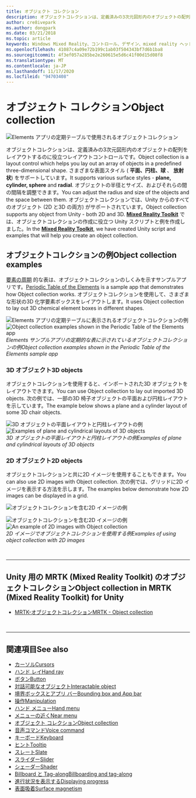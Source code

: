 ```yaml
---
title: オブジェクト コレクション
description: オブジェクトコレクションは、定義済みの3次元図形内のオブジェクトの配列をレイアウトするのに役立つレイアウトコントロールです。
author: cre8ivepark
ms.author: dongpark
ms.date: 03/21/2018
ms.topic: article
keywords: Windows Mixed Reality、コントロール、デザイン、mixed reality ヘッドセット、windows mixed reality ヘッドセット、virtual Reality ヘッドセット、HoloLens、オブジェクトコレクション、2D、3D、MRTK、Mixed Reality Toolkit
ms.openlocfilehash: 41087c4a09e72b199c1ab03f504343bf7d6b1ba8
ms.sourcegitcommit: 4f3ef057a285be2e260615e5d6c41f00d15d08f8
ms.translationtype: MT
ms.contentlocale: ja-JP
ms.lasthandoff: 11/17/2020
ms.locfileid: "94703408"
---
```

# <a name="object-collection"></a><span data-ttu-id="61a92-104">オブジェクト コレクション</span><span class="sxs-lookup"><span data-stu-id="61a92-104">Object collection</span></span>

![Elements アプリの定期テーブルで使用されるオブジェクトコレクション](images/UX_Hero_ObjectCollection.jpg)<br>


<span data-ttu-id="61a92-106">オブジェクトコレクションは、定義済みの3次元図形内のオブジェクトの配列をレイアウトするのに役立つレイアウトコントロールです。</span><span class="sxs-lookup"><span data-stu-id="61a92-106">Object collection is a layout control which helps you lay out an array of objects in a predefined three-dimensional shape.</span></span> <span data-ttu-id="61a92-107">さまざまな表面スタイル ( **平面、円柱、球** 、 **放射状**) をサポートしています。</span><span class="sxs-lookup"><span data-stu-id="61a92-107">It supports various surface styles - **plane, cylinder, sphere** and **radial**.</span></span> <span data-ttu-id="61a92-108">オブジェクトの半径とサイズ、およびそれらの間の間隔を調整できます。</span><span class="sxs-lookup"><span data-stu-id="61a92-108">You can adjust the radius and size of the objects and the space between them.</span></span> <span data-ttu-id="61a92-109">オブジェクトコレクションでは、Unity からのすべてのオブジェクト (2D と3D の両方) がサポートされています。</span><span class="sxs-lookup"><span data-stu-id="61a92-109">Object collection supports any object from Unity - both 2D and 3D.</span></span> <span data-ttu-id="61a92-110">**[Mixed Reality Toolkit](https://microsoft.github.io/MixedRealityToolkit-Unity/Documentation/README_ObjectCollection.html)** では、オブジェクトコレクションの作成に役立つ Unity スクリプトと例を作成しました。</span><span class="sxs-lookup"><span data-stu-id="61a92-110">In the **[Mixed Reality Toolkit](https://microsoft.github.io/MixedRealityToolkit-Unity/Documentation/README_ObjectCollection.html)**, we have created Unity script and examples that will help you create an object collection.</span></span>


## <a name="object-collection-examples"></a><span data-ttu-id="61a92-111">オブジェクトコレクションの例</span><span class="sxs-lookup"><span data-stu-id="61a92-111">Object collection examples</span></span>

<span data-ttu-id="61a92-112">[要素の周期](../develop/unity/periodic-table-of-the-elements.md) 的な表は、オブジェクトコレクションのしくみを示すサンプルアプリです。</span><span class="sxs-lookup"><span data-stu-id="61a92-112">[Periodic Table of the Elements](../develop/unity/periodic-table-of-the-elements.md) is a sample app that demonstrates how Object collection works.</span></span> <span data-ttu-id="61a92-113">オブジェクトコレクションを使用して、さまざまな形状の3D 化学要素ボックスをレイアウトします。</span><span class="sxs-lookup"><span data-stu-id="61a92-113">It uses Object collection to lay out 3D chemical element boxes in different shapes.</span></span>

<span data-ttu-id="61a92-114">![Elements アプリの定期テーブルに表示されるオブジェクトコレクションの例](images/periodictable-collections-1000px.jpg)</span><span class="sxs-lookup"><span data-stu-id="61a92-114">![Object collection examples shown in the Periodic Table of the Elements app](images/periodictable-collections-1000px.jpg)</span></span><br>
<span data-ttu-id="61a92-115">*Elements サンプルアプリの定期的な表に示されているオブジェクトコレクションの例*</span><span class="sxs-lookup"><span data-stu-id="61a92-115">*Object collection examples shown in the Periodic Table of the Elements sample app*</span></span>

### <a name="3d-objects"></a><span data-ttu-id="61a92-116">3D オブジェクト</span><span class="sxs-lookup"><span data-stu-id="61a92-116">3D objects</span></span>

<span data-ttu-id="61a92-117">オブジェクトコレクションを使用すると、インポートされた3D オブジェクトをレイアウトできます。</span><span class="sxs-lookup"><span data-stu-id="61a92-117">You can use Object collection to lay out imported 3D objects.</span></span> <span data-ttu-id="61a92-118">次の例では、一部の3D 椅子オブジェクトの平面および円柱レイアウトを示しています。</span><span class="sxs-lookup"><span data-stu-id="61a92-118">The example below shows a plane and a cylinder layout of some 3D chair objects.</span></span>

<span data-ttu-id="61a92-119">![3D オブジェクトの平面レイアウトと円柱レイアウトの例](images/objectcollection-3dobjects-1000px.jpg)</span><span class="sxs-lookup"><span data-stu-id="61a92-119">![Examples of plane and cylindrical layouts of 3D objects](images/objectcollection-3dobjects-1000px.jpg)</span></span><br>
<span data-ttu-id="61a92-120">*3D オブジェクトの平面レイアウトと円柱レイアウトの例*</span><span class="sxs-lookup"><span data-stu-id="61a92-120">*Examples of plane and cylindrical layouts of 3D objects*</span></span>

### <a name="2d-objects"></a><span data-ttu-id="61a92-121">2D オブジェクト</span><span class="sxs-lookup"><span data-stu-id="61a92-121">2D objects</span></span>

<span data-ttu-id="61a92-122">オブジェクトコレクションと共に2D イメージを使用することもできます。</span><span class="sxs-lookup"><span data-stu-id="61a92-122">You can also use 2D images with Object collection.</span></span> <span data-ttu-id="61a92-123">次の例では、グリッドに2D イメージを表示する方法を示します。</span><span class="sxs-lookup"><span data-stu-id="61a92-123">The examples below demonstrate how 2D images can be displayed in a grid.</span></span>

![オブジェクトコレクションを含む2D イメージの例](images/940px-layout-3dobjects-3.jpg)

<span data-ttu-id="61a92-125">![オブジェクトコレクションを含む2D イメージの例](images/940px-layout-2dimages.jpg)</span><span class="sxs-lookup"><span data-stu-id="61a92-125">![An example of 2D images with Object collection](images/940px-layout-2dimages.jpg)</span></span><br>
<span data-ttu-id="61a92-126">*2D イメージでオブジェクトコレクションを使用する例*</span><span class="sxs-lookup"><span data-stu-id="61a92-126">*Examples of using object collection with 2D images*</span></span>

<br>

---

## <a name="object-collection-in-mrtk-mixed-reality-toolkit-for-unity"></a><span data-ttu-id="61a92-127">Unity 用の MRTK (Mixed Reality Toolkit) のオブジェクトコレクション</span><span class="sxs-lookup"><span data-stu-id="61a92-127">Object collection in MRTK (Mixed Reality Toolkit) for Unity</span></span>

* [<span data-ttu-id="61a92-128">MRTK-オブジェクトコレクション</span><span class="sxs-lookup"><span data-stu-id="61a92-128">MRTK - Object collection</span></span>](https://microsoft.github.io/MixedRealityToolkit-Unity/Documentation/README_ObjectCollection.html)


<br>

---


## <a name="see-also"></a><span data-ttu-id="61a92-129">関連項目</span><span class="sxs-lookup"><span data-stu-id="61a92-129">See also</span></span>

* [<span data-ttu-id="61a92-130">カーソル</span><span class="sxs-lookup"><span data-stu-id="61a92-130">Cursors</span></span>](cursors.md)
* [<span data-ttu-id="61a92-131">ハンド レイ</span><span class="sxs-lookup"><span data-stu-id="61a92-131">Hand ray</span></span>](point-and-commit.md)
* [<span data-ttu-id="61a92-132">ボタン</span><span class="sxs-lookup"><span data-stu-id="61a92-132">Button</span></span>](button.md)
* [<span data-ttu-id="61a92-133">対話可能なオブジェクト</span><span class="sxs-lookup"><span data-stu-id="61a92-133">Interactable object</span></span>](interactable-object.md)
* [<span data-ttu-id="61a92-134">境界ボックスとアプリ バー</span><span class="sxs-lookup"><span data-stu-id="61a92-134">Bounding box and App bar</span></span>](app-bar-and-bounding-box.md)
* [<span data-ttu-id="61a92-135">操作</span><span class="sxs-lookup"><span data-stu-id="61a92-135">Manipulation</span></span>](direct-manipulation.md)
* [<span data-ttu-id="61a92-136">ハンド メニュー</span><span class="sxs-lookup"><span data-stu-id="61a92-136">Hand menu</span></span>](hand-menu.md)
* [<span data-ttu-id="61a92-137">メニューの近く</span><span class="sxs-lookup"><span data-stu-id="61a92-137">Near menu</span></span>](near-menu.md)
* [<span data-ttu-id="61a92-138">オブジェクト コレクション</span><span class="sxs-lookup"><span data-stu-id="61a92-138">Object collection</span></span>](object-collection.md)
* [<span data-ttu-id="61a92-139">音声コマンド</span><span class="sxs-lookup"><span data-stu-id="61a92-139">Voice command</span></span>](voice-input.md)
* [<span data-ttu-id="61a92-140">キーボード</span><span class="sxs-lookup"><span data-stu-id="61a92-140">Keyboard</span></span>](keyboard.md)
* [<span data-ttu-id="61a92-141">ヒント</span><span class="sxs-lookup"><span data-stu-id="61a92-141">Tooltip</span></span>](tooltip.md)
* [<span data-ttu-id="61a92-142">スレート</span><span class="sxs-lookup"><span data-stu-id="61a92-142">Slate</span></span>](slate.md)
* [<span data-ttu-id="61a92-143">スライダー</span><span class="sxs-lookup"><span data-stu-id="61a92-143">Slider</span></span>](slider.md)
* [<span data-ttu-id="61a92-144">シェーダー</span><span class="sxs-lookup"><span data-stu-id="61a92-144">Shader</span></span>](shader.md)
* [<span data-ttu-id="61a92-145">Billboard と Tag-along</span><span class="sxs-lookup"><span data-stu-id="61a92-145">Billboarding and tag-along</span></span>](billboarding-and-tag-along.md)
* [<span data-ttu-id="61a92-146">進行状況を表示する</span><span class="sxs-lookup"><span data-stu-id="61a92-146">Displaying progress</span></span>](progress.md)
* [<span data-ttu-id="61a92-147">表面吸着</span><span class="sxs-lookup"><span data-stu-id="61a92-147">Surface magnetism</span></span>](surface-magnetism.md)

